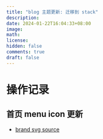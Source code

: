 ```yaml
---
title: "blog 主题更新: 迁移到 stack"
description: 
date: 2024-01-22T16:04:33+08:00
image: 
math: 
license: 
hidden: false
comments: true
draft: false
---
```



# 操作记录


## 首页 menu icon 更新

- [brand svg source](https://tablericons.com/)